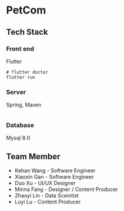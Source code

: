 # PetCom


## Tech Stack

### Front end
Flutter

```
# flutter doctor
flutter run
```
### Server
Spring, Maven
```
```

### Database

Mysql 8.0


## Team Member

- Kehan Wang - Software Engineer
- Xiaoxin Gan - Software Engineer
- Duo Xu - UI/UX Designer
- Minna Fang - Designer / Content Producer
- Zhaoyi Lin - Data Sceintist
- Luyi Lu - Content Producer
